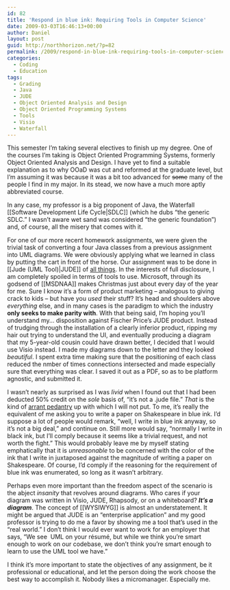 ```yaml
---
id: 82
title: 'Respond in blue ink: Requiring Tools in Computer Science'
date: 2009-03-03T16:46:13+00:00
author: Daniel
layout: post
guid: http://northhorizon.net/?p=82
permalink: /2009/respond-in-blue-ink-requiring-tools-in-computer-science/
categories:
  - Coding
  - Education
tags:
  - Grading
  - Java
  - JUDE
  - Object Oriented Analysis and Design
  - Object Oriented Programming Systems
  - Tools
  - Visio
  - Waterfall
---
```

This semester I&#8217;m taking several electives to finish up my degree. One of the courses I&#8217;m taking is Object Oriented Programming Systems, formerly Object Oriented Analysis and Design. I have yet to find a suitable explanation as to why OOaD was cut and reformed at the graduate level, but I&#8217;m assuming it was because it was a bit too advanced for <span style="text-decoration: line-through;">some</span> many of the people I find in my major. In its stead, we now have a much more aptly abbreviated course.

In any case, my professor is a big proponent of Java, the Waterfall \[[Software Development Life Cycle|SDLC]\] (which he dubs &#8220;the generic SDLC.&#8221; I wasn&#8217;t aware wet sand was considered &#8220;the generic foundation&#8221;) and, of course, all the misery that comes with it.<!--more-->

For one of our more recent homework assignments, we were given the trivial task of converting a four Java classes from a previous assignment into UML diagrams. We were obviously applying what we learned in class by putting the cart in front of the horse. Our assignment was to be done in [[Jude (UML Tool)|JUDE]] of [all things](http://jude.change-vision.com/jude-web/product/img/er_index_en.jpg). In the interests of full disclosure, I am completely spoiled in terms of tools to use. Microsoft, through its godsend of [[MSDNAA]] makes Christmas just about every day of the year for me. Sure I know it&#8217;s a form of product marketing &#8211; analogous to giving crack to kids &#8211; but have you _used_ their stuff? It&#8217;s head and shoulders above _everything_ else, and in many cases is the paradigm to which the industry **only seeks to make parity with**. With that being said, I&#8217;m hoping you&#8217;ll understand my&#8230; disposition against Fischer Price&#8217;s JUDE product. Instead of trudging through the installation of a clearly inferior product, ripping my hair out trying to understand the UI, and eventually producing a diagram that my 5-year-old cousin could have drawn better, I decided that I would use Visio instead. I made my diagrams down to the letter and they looked _beautiful_. I spent extra time making sure that the positioning of each class reduced the nmber of times connections intersected and made especially sure that everything was clear. I saved it out as a PDF, so as to be platform agnostic, and submitted it.

I wasn&#8217;t nearly as surprised as I was _livid_ when I found out that I had been deducted 50% credit on the _sole_ basis of, &#8220;it&#8217;s not a .jude file.&#8221; _That_ is the kind of [arrant pedantry](http://www.wsu.edu/~brians/errors/churchill.html) up with which I will not put. To me, it&#8217;s really the equivalent of me asking you to write a paper on Shakespeare in blue ink. I&#8217;d suppose a lot of people would remark, &#8220;well, I write in blue ink anyway, so it&#8217;s not a big deal,&#8221; and continue on. Still more would say, &#8220;normally I write in black ink, but I&#8217;ll comply because it seems like a trivial request, and not worth the fight.&#8221; This would probably leave me by myself stating emphatically that it is _unreasonable_ to be concerned with the color of the ink that I write in juxtaposed against the magnitude of writing a paper on Shakespeare. Of course, I&#8217;d comply if the reasoning for the requirement of blue ink was enumerated, so long as it wasn&#8217;t arbitrary.

Perhaps even more important than the freedom aspect of the scenario is the abject _insanity_ that revolves around diagrams. Who cares if your diagram was written in Visio, JUDE, Rhapsody, or on a whiteboard? **_It&#8217;s a diagram_**. The concept of [[WYSIWYG]] is almost an understatement. It might be argued that JUDE is an &#8220;enterprise application&#8221; and my good professor is trying to do me a favor by showing me a tool that&#8217;s used in the &#8220;real world.&#8221; I don&#8217;t think I would ever want to work for an employer that says, &#8220;We see  UML on your résumé, but while we think you&#8217;re smart enough to work on our codebase, we don&#8217;t think you&#8217;re smart enough to learn to use the UML tool we have.&#8221;

I think it&#8217;s more important to state the objectives of any assignment, be it professional or educational, and let the person doing the work choose the best way to accomplish it. Nobody likes a micromanager. Especially me.